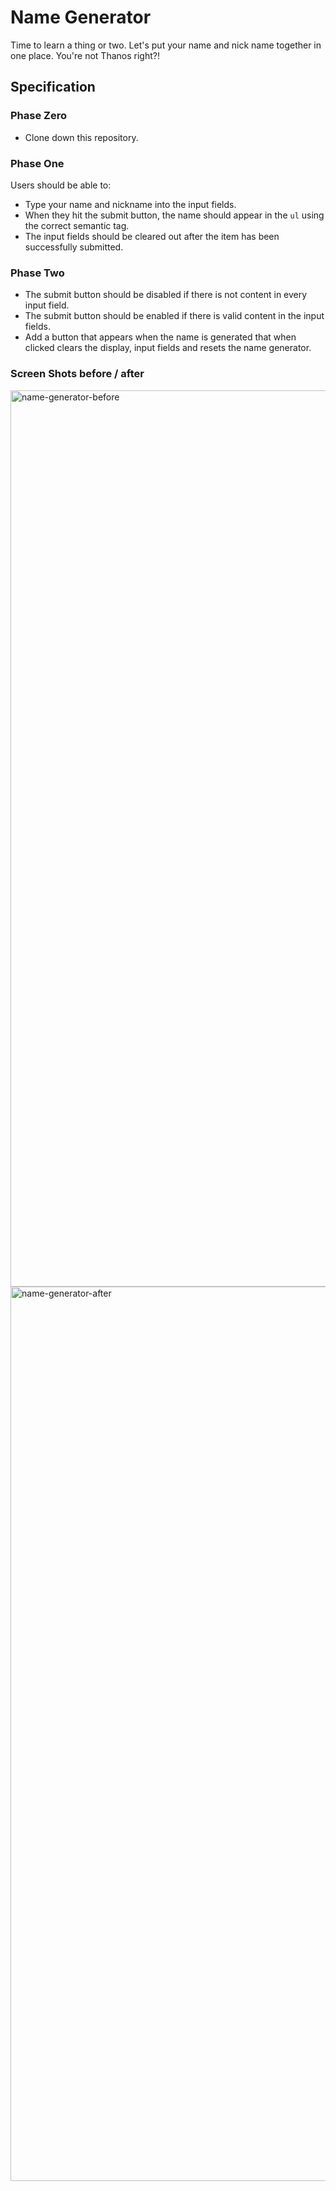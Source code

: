 # Name Generator

Time to learn a thing or two.  Let's put your name and nick name together in one place.  You're not Thanos right?!

## Specification

### Phase Zero

- Clone down this repository.

### Phase One

Users should be able to:

- Type your name and nickname into the input fields.
- When they hit the submit button, the name should appear in the `ul` using the correct semantic tag.
- The input fields should be cleared out after the item has been successfully submitted.

### Phase Two

- The submit button should be disabled if there is not content in every input field.
- The submit button should be enabled if there is valid content in the input fields.
- Add a button that appears when the name is generated that when clicked clears the display, input fields and resets the name generator.

### Screen Shots before / after

<img width="1434" alt="name-generator-before" src="https://user-images.githubusercontent.com/31703511/39668993-664589f8-509c-11e8-840f-b2a22f5c6989.png">

<img width="1431" alt="name-generator-after" src="https://user-images.githubusercontent.com/31703511/39668994-711a479c-509c-11e8-9e26-cdd2d740c933.png">
